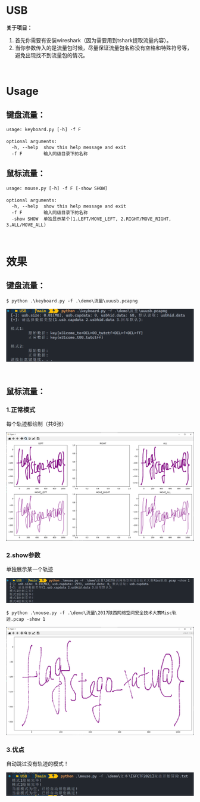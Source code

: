 # USB

**关于项目：**

1. 首先你需要有安装wireshark（因为需要用到tshark提取流量内容）。
2. 当你参数传入的是流量包时候，尽量保证流量包名称没有空格和特殊符号等，避免出现找不到流量包的情况。

<br>

# Usage

## 键盘流量：

```
usage: keyboard.py [-h] -f F

optional arguments:
  -h, --help  show this help message and exit
  -f F        输入同级目录下的名称
```

## 鼠标流量：

```
usage: mouse.py [-h] -f F [-show SHOW]

optional arguments:
  -h, --help  show this help message and exit
  -f F        输入同级目录下的名称
  -show SHOW  单独显示某个(1.LEFT/MOVE_LEFT, 2.RIGHT/MOVE_RIGHT, 3.ALL/MOVE_ALL)
```

<br>

# 效果

## 键盘流量：

```
$ python .\keyboard.py -f .\demo\流量\uuusb.pcapng
```

![image-20230821214951059](images/image-20230821214951059.png)

<br>

## 鼠标流量：

### 1.正常模式

每个轨迹都绘制（共6张）

![image-20230821215523497](images/image-20230821215523497.png)

### 2.show参数

单独展示某一个轨迹

![image-20230821215329132](images/image-20230821215329132.png)

```
$ python .\mouse.py -f .\demo\流量\2017陕西网络空间安全技术大赛Misc轨迹.pcap -show 1
```

![image-20230821215305248](images/image-20230821215305248.png)

### 3.优点

自动跳过没有轨迹的模式！

![image-20230821215639284](images/image-20230821215639284.png)

